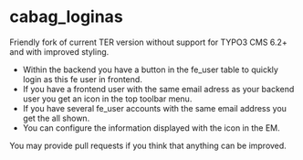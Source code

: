 cabag_loginas
=============

Friendly fork of current TER version without support for TYPO3 CMS 6.2+ and with improved styling.

* Within the backend you have a button in the fe_user table to quickly login as this fe user in frontend.
* If you have a frontend user with the same email adress as your backend user you get an icon in the top toolbar menu.
* If you have several fe_user accounts with the same email address you get the all shown.
* You can configure the information displayed with the icon in the EM.

You may provide pull requests if you think that anything can be improved.